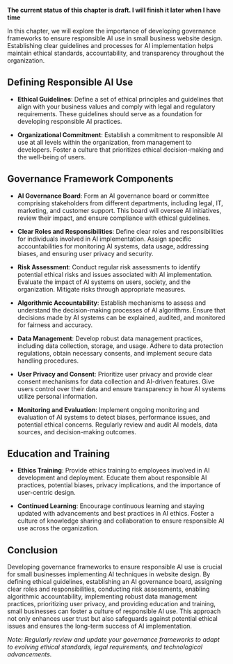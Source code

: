 **The current status of this chapter is draft. I will finish it later when I have time**

In this chapter, we will explore the importance of developing governance frameworks to ensure responsible AI use in small business website design. Establishing clear guidelines and processes for AI implementation helps maintain ethical standards, accountability, and transparency throughout the organization.

**Defining Responsible AI Use**
-------------------------------

* **Ethical Guidelines**: Define a set of ethical principles and guidelines that align with your business values and comply with legal and regulatory requirements. These guidelines should serve as a foundation for developing responsible AI practices.

* **Organizational Commitment**: Establish a commitment to responsible AI use at all levels within the organization, from management to developers. Foster a culture that prioritizes ethical decision-making and the well-being of users.

**Governance Framework Components**
-----------------------------------

* **AI Governance Board**: Form an AI governance board or committee comprising stakeholders from different departments, including legal, IT, marketing, and customer support. This board will oversee AI initiatives, review their impact, and ensure compliance with ethical guidelines.

* **Clear Roles and Responsibilities**: Define clear roles and responsibilities for individuals involved in AI implementation. Assign specific accountabilities for monitoring AI systems, data usage, addressing biases, and ensuring user privacy and security.

* **Risk Assessment**: Conduct regular risk assessments to identify potential ethical risks and issues associated with AI implementation. Evaluate the impact of AI systems on users, society, and the organization. Mitigate risks through appropriate measures.

* **Algorithmic Accountability**: Establish mechanisms to assess and understand the decision-making processes of AI algorithms. Ensure that decisions made by AI systems can be explained, audited, and monitored for fairness and accuracy.

* **Data Management**: Develop robust data management practices, including data collection, storage, and usage. Adhere to data protection regulations, obtain necessary consents, and implement secure data handling procedures.

* **User Privacy and Consent**: Prioritize user privacy and provide clear consent mechanisms for data collection and AI-driven features. Give users control over their data and ensure transparency in how AI systems utilize personal information.

* **Monitoring and Evaluation**: Implement ongoing monitoring and evaluation of AI systems to detect biases, performance issues, and potential ethical concerns. Regularly review and audit AI models, data sources, and decision-making outcomes.

**Education and Training**
--------------------------

* **Ethics Training**: Provide ethics training to employees involved in AI development and deployment. Educate them about responsible AI practices, potential biases, privacy implications, and the importance of user-centric design.

* **Continued Learning**: Encourage continuous learning and staying updated with advancements and best practices in AI ethics. Foster a culture of knowledge sharing and collaboration to ensure responsible AI use across the organization.

**Conclusion**
--------------

Developing governance frameworks to ensure responsible AI use is crucial for small businesses implementing AI techniques in website design. By defining ethical guidelines, establishing an AI governance board, assigning clear roles and responsibilities, conducting risk assessments, enabling algorithmic accountability, implementing robust data management practices, prioritizing user privacy, and providing education and training, small businesses can foster a culture of responsible AI use. This approach not only enhances user trust but also safeguards against potential ethical issues and ensures the long-term success of AI implementation.

*Note: Regularly review and update your governance frameworks to adapt to evolving ethical standards, legal requirements, and technological advancements.*

